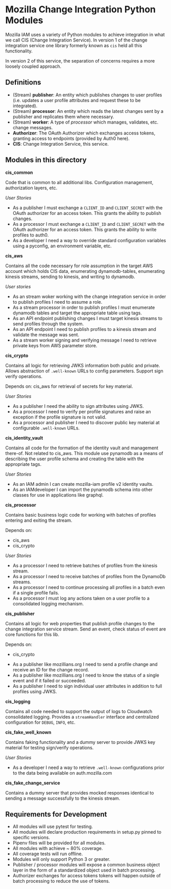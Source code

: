 # Mozilla Change Integration Python Modules

Mozilla IAM uses a variety of Python modules to achieve integration in what we call CIS (Change Integration Service).  In version 1 of the change integration service one library formerly known as `cis` held all this functionality.

In version 2 of this service, the separation of concerns requires a more loosely coupled approach.

## Definitions

- (Stream) **publisher**: An entity which publishes changes to user profiles (i.e. updates a user profile attributes and request these to be integrated).
- (Stream) **processor**: An entity which reads the latest changes sent by a publisher and replicates them where necessary.
- (Stream) **worker**: A type of *processor* which manages, validates, etc. change messages.
- **Authorizer**: The OAuth Authorizer which exchanges access tokens, granting access to endpoints (provided by Auth0 here).
- **CIS**: Change Integration Service, this service.

## Modules in this directory

**cis_common**

Code that is common to all additional libs.  Configuration management, authorization layers, etc.

_User Stories_

- As a publisher I must exchange a `CLIENT_ID` and `CLIENT_SECRET` with the OAuth authorizer for an access token.  This grants the ability to publish changes.
- As a processor I must exchange a `CLIENT_ID` and `CLIENT_SECRET` with the OAuth authorizer for an access token.  This grants the ability to write profiles to auth0.
- As a developer I need a way to override standard configuration variables using a pyconfig, an environment variable, etc.

**cis_aws**

Contains all the code necessary for role assumption in the target AWS account which holds CIS data, enumerating dynamodb-tables, enumerating kinesis streams, sending to kinesis, and writing to dynamodb.

_User stories_

- As an stream woker working with the change integration service in order to publish profiles I need to assume a role.
- As a stream processor in order to publish profiles I must enumerate dynamodb tables and target the appropriate table using tags.
- As an API endpoint publishing changes I must target kinesis streams to send profiles through the system.
- As an API endpoint I need to publish profiles to a kinesis stream and validate the message was sent.
- As a stream worker signing and verifying message I need to retrieve private keys from AWS parameter store.

**cis_crypto**

Contains all logic for retrieving JWKS information both public and private.  Allows abstraction of `.well-known` URLs to config parameters.  Support sign verify operations.

Depends on: cis_aws for retrieval of secrets for key material.

_User Stories_

- As a publisher I need the ability to sign attributes using JWKS.
- As a processor I need to verify per profile signatures and raise an exception if the profile signature is not valid.
- As a processor and publisher I need to discover public key material at configurable `.well-known` URLs.

**cis_identity_vault**

Contains all code for the formation of the identity vault and management there-of.  Not related to cis_aws.  This module use pynamodb as a means of describing the user profile schema and creating the table with the appropriate tags.  

_User Stories_

- As an IAM admin I can create mozilla-iam profile v2 identity vaults.
- As an IAMdeveloper I can import the pynamodb schema into other classes for use in applications like graphql.

**cis_processor**

Contains basic business logic code for working with batches of profiles entering and exiting the stream.  

Depends on:

* cis_aws
* cis_crypto

_User Stories_

- As a processor I need to retrieve batches of profiles from the kinesis stream.
- As a processor I need to receive batches of profiles from the DynamoDb streams.
- As a processor I need to continue processing all profiles in a batch even if a single profile fails.
- As a processor I must log any actions taken on a user profile to a consolidated logging mechanism.

**cis_publisher**

Contains all logic for web properties that publish profile changes to the change integration service stream.  Send an event, check status of event are core functions for this lib.

Depends on:

* cis_crypto

- As a publisher like mozillians.org I need to send a profile change and receive an ID for the change record.
- As a publisher like mozillians.org I need to know the status of a single event and if it failed or succeeded.
- As a publisher I need to sign individual user attributes in addition to full profiles using JWKS.

**cis_logging**

Contains all code needed to support the output of logs to Cloudwatch consolidated logging.  Provides a `streamHandler` interface and centralized configuration for `DEBUG`, `INFO`, etc.

**cis_fake_well_known**

Contains faking functionality and a dummy server to provide JWKS key material for testing sign/verify operations.

_User Stories_

- As a developer I need a way to retrieve `.well-known` configurations prior to the data being available on auth.mozilla.com

**cis_fake_change_service**

Contains a dummy server that provides mocked responses identical to sending a message successfully to the kinesis stream.

## Requirements for Development

* All modules will use pytest for testing.
* All modules will declare production requirements in setup.py pinned to specific versions.
* Pipenv files will be provided for all modules.
* All modules with achieve ~ 80% coverage.
* All coverage tests will run offline.
* Modules will only support Python 3 or greater.
* Publisher / processor modules will expose a common business object layer in the form of a standardized object used in batch processing.
* Authorizer exchanges for access tokens tokens will happen outside of batch processing to reduce the use of tokens.
